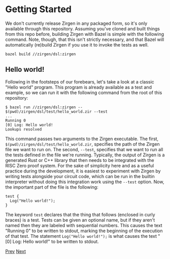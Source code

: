 # Getting Started

We don't currently release Zirgen in any packaged form, so it's only available
through this repository. Assuming you've cloned and built things from this repo
before, building Zirgen with Bazel is simple with the following command. Note,
though, that this isn't strictly necessary, and that Bazel will automatically
(re)build Zirgen if you use it to invoke the tests as well.

```
bazel build //zirgen/dsl:zirgen
```

## Hello world!

Following in the footsteps of our forebears, let's take a look at a classic
"Hello world" program. This program is already available as a test and example,
so we can run it with the following command from the root of this repository:

```
$ bazel run //zirgen/dsl:zirgen -- $(pwd)/zirgen/dsl/test/hello_world.zir --test
...
Running 0
[0] Log: Hello world!
Lookups resolved
```

This command passes two arguments to the Zirgen executable. The first,
`$(pwd)/zirgen/dsl/test/hello_world.zir`, specifies the path of the Zirgen file
we want to run on. The second, `--test`, specifies that we want to run all the
tests defined in the file we're running. Typically, the output of Zirgen is a
generated Rust or C++ library that then needs to be integrated with the RISC
Zero proof system. For the sake of simplicity here and as a useful practice
during the development, it is easiest to experiment with Zirgen by writing tests
alongside your circuit code, which can be run in the builtin interpreter without
doing this integration work using the `--test` option. Now, the important part
of the file is the following:

```
test {
  Log("Hello world!");
}
```

The keyword `test` declares that the thing that follows (enclosed in curly
braces) is a test. Tests can be given an optional name, but if they aren't named
then they are labeled with sequential numbers. This causes the text "Running 0"
to be written to stdout, marking the beginning of the execution of that test.
The statement `Log("Hello world!");` is what causes the text "[0] Log: Hello
world!" to be written to stdout.

[Prev](README.md)
[Next](02_Conceptual_Overview.md)

<!-- Auto-update: 2025-10-06T18:41:33.839012 -->
